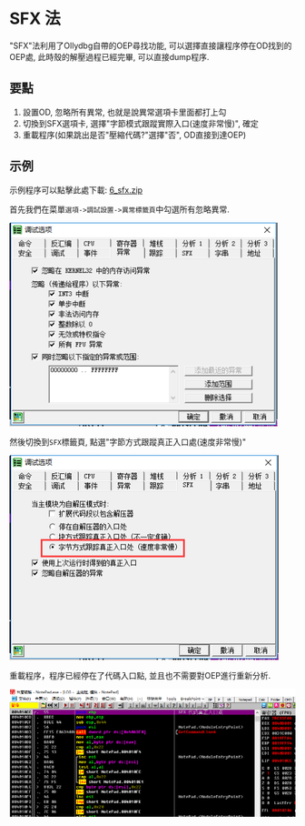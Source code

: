 # SFX 法

"SFX"法利用了Ollydbg自帶的OEP尋找功能, 可以選擇直接讓程序停在OD找到的OEP處, 此時殼的解壓過程已經完畢, 可以直接dump程序.

## 要點

1. 設置OD, 忽略所有異常, 也就是說異常選項卡里面都打上勾
2. 切換到SFX選項卡, 選擇"字節模式跟蹤實際入口(速度非常慢)", 確定
3. 重載程序(如果跳出是否"壓縮代碼?"選擇"否", OD直接到達OEP)

## 示例

示例程序可以點擊此處下載: [6_sfx.zip](https://github.com/ctf-wiki/ctf-challenges/blob/master/reverse/unpack/6_sfx.zip)

首先我們在菜單`選項->調試設置->異常標籤頁`中勾選所有忽略異常.

![sfx_01.png](./figure/sfx_01.png)

然後切換到`SFX`標籤頁, 點選"字節方式跟蹤真正入口處(速度非常慢)"

![sfx_02.png](./figure/sfx_02.png)

重載程序，程序已經停在了代碼入口點, 並且也不需要對OEP進行重新分析.

![sfx_03.png](./figure/sfx_03.png)
